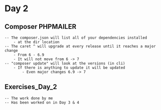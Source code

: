 # Day 2

## Composer PHPMAILER

    -- The composer.json will list all of your dependencies installed
        - at the dir location
    -- The caret ^ will upgrade at every release until it reaches a major change
        - From 6 - 6.9
        - It will not move from 6 -> 7
    -- "composer update" will look at the versions (in cli)
        - If there is anything to update it will be updated
            - Even major changes 6.9 -> 7
## Exercises_Day_2

    -- The work done by me
    -- Has been worked on in Day 3 & 4
